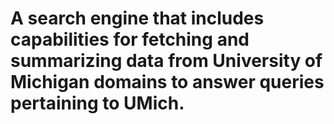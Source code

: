 # A search engine that includes capabilities for fetching and summarizing data from University of Michigan domains to answer queries pertaining to UMich.

